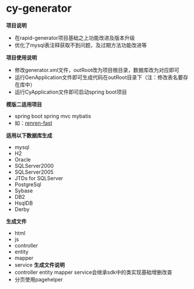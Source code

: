 # cy-generator
**项目说明** 
- 在rapid-generator项目基础之上功能改进及版本升级
- 优化了mysql表注释获取不到问题，及过期方法功能改进等

**项目使用说明** 
- 修改generator.xml文件，outRoot改为项目根目录，数据库改为对应即可
- 运行GenApplication文件即可生成代码在outRoot目录下（注：修改表名要存在库中）
- 运行CyApplication文件即可启动spring boot项目

**模版二适用项目**
- spring boot spring mvc mybatis 
- 如：[renren-fast](http://git.oschina.net/babaio/renren-fast/tree/master)

**适用以下数据库生成**
- mysql
- H2
- Oracle
- SQLServer2000
- SQLServer2005
- JTDs for SQLServer  
- PostgreSql
- Sybase
- DB2
- HsqlDB
- Derby

**生成文件**
- html
- js 
- controller 
- entity 
- mapper 
- service 
**生成文件说明**
- controller entity mapper service会继承sdk中的类实现基础增删改查
- 分页使用pagehelper